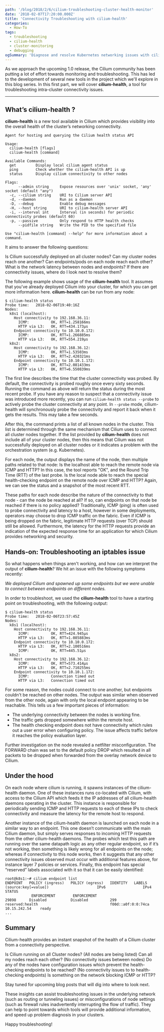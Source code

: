 ```yaml
---
path: '/blog/2018/2/6/cilium-troubleshooting-cluster-health-monitor'
date: '2018-02-07T17:20:00.000Z'
title: 'Connectivity Troubleshooting with cilium-health'
categories:
  - How-To
tags:
  - troubleshooting
  - cilium-health
  - cluster-monitoring
  - debugging
ogSummary: 'Diagnose and resolve Kubernetes networking issues with cilium-health - monitor cluster connectivity, identify network problems, and troubleshoot endpoint failures.'
---
```


As we approach the upcoming 1.0 release, the Cilium community has been putting a lot of effort towards monitoring and troubleshooting. This has led to the development of several new tools in the project which we'll explore in this blog series. In this first part, we will cover **cilium-health**, a tool for troubleshooting intra-cluster connectivity issues.

---

## What’s cilium-health ?

**cilium-health** is a new tool available in Cilium which provides visibility into the overall health of the cluster’s networking connectivity.

```
Agent for hosting and querying the Cilium health status API

Usage:
  cilium-health [flags]
  cilium-health [command]

Available Commands:
  get         Display local cilium agent status
  ping        Check whether the cilium-health API is up
  status      Display cilium connectivity to other nodes

Flags:
      --admin string     Expose resources over 'unix' socket, 'any' socket (default "any")
  -c, --cilium string    URI to Cilium server API
  -d, --daemon           Run as a daemon
  -D, --debug            Enable debug messages
  -H, --host string      URI to cilium-health server API
  -i, --interval int     Interval (in seconds) for periodic connectivity probes (default 60)
  -p, --passive          Only respond to HTTP health checks
      --pidfile string   Write the PID to the specified file

Use "cilium-health [command] --help" for more information about a command.
```

It aims to answer the following questions:

Is Cilium successfully deployed on all cluster nodes? Can my cluster nodes reach one another? Can endpoints/pods on each node reach each other? What is the network latency between nodes and endpoints? If there are connectivity issues, where do I look next to resolve them?

The following example shows usage of the **cilium-health** tool. It assumes that you've already deployed Cilium into your cluster, for which you can get more information here. **cilium-health** can be run from any node:

```
$ cilium-health status
Probe time:   2018-02-06T19:40:16Z
Nodes:
  k8s1 (localhost):
    Host connectivity to 192.168.36.11:
      ICMP:          OK, RTT=1.258166ms
      HTTP via L3:   OK, RTT=434.173µs
    Endpoint connectivity to 10.10.0.172:
      ICMP:          OK, RTT=1.266885ms
      HTTP via L3:   OK, RTT=554.219µs
  k8s2:
    Host connectivity to 192.168.36.12:
      ICMP:          OK, RTT=1.53503ms
      HTTP via L3:   OK, RTT=2.420321ms
    Endpoint connectivity to 10.10.1.172:
      ICMP:          OK, RTT=2.081433ms
      HTTP via L3:   OK, RTT=6.550839ms
```

The first line describes the time that the cluster connectivity was probed. By default, the connectivity is probed roughly once every sixty seconds. Running the command as above will return the status during the most recent probe. If you have any reason to suspect that a connectivity issue was introduced more recently, you can run `cilium-health status --probe` to actively probe the cluster connectivity at any point. In `--probe` mode, cilium-health will synchronously probe the connectivity and report it back when it gets the results. This may take a few seconds.

After this, the command prints a list of all known nodes in the cluster. This list is determined through the same mechanism that Cilium uses to connect all cluster nodes together. If the list provided by **cilium-health** does not include all of your cluster nodes, then this means that Cilium was not successfully deployed on all cluster nodes or it indicates a problem with the orchestration system (e.g. Kubernetes).

For each node, the output displays the name of the node, then multiple paths related to that node: Is the localhost able to reach the remote node via ICMP and HTTP? In this case, the tool reports "OK", and the Round Trip Time (RTT) of the last probe. Is the local node able to reach the special health-checking endpoint on the remote node over ICMP and HTTP? Again, we can see the status and a snapshot of the most recent RTT.

These paths for each node describe the nature of the connectivity to that node - can the node be reached at all? If so, can endpoints on that node be reached if there is no policy applied? Traditionally, ICMP (ping) is often used to probe connectivity and latency to a host, however in some deployments, operators may choose to drop ICMP traffic on the fabric. Even if ICMP is being dropped on the fabric, legitimate HTTP requests (over TCP) should still be allowed. Furthermore, the latency for the HTTP requests provide an indication of the expected response time for an application for which Cilium provides networking and security.

## Hands-on: Troubleshooting an iptables issue

So what happens when things aren't working, and how can we interpret the output of **cilium-health**? We hit an issue with the following symptoms recently:

_We deployed Cilium and spawned up some endpoints but we were unable to connect between endpoints on different nodes._

In order to troubleshoot, we used the **cilium-health** tool to have a starting point on troubleshooting, with the following output:

```
$ cilium-health status
Probe time:   2018-02-06T23:57:45Z
Nodes:
  k8s1 (localhost):
    Host connectivity to 192.168.36.11:
      ICMP:          OK, RTT=424.945µs
      HTTP via L3:   OK, RTT=1.085883ms
    Endpoint connectivity to 10.10.0.172:
      HTTP via L3:   OK, RTT=2.100516ms
      ICMP:          OK, RTT=445.51µs
  k8s2:
    Host connectivity to 192.168.36.12:
      ICMP:          OK, RTT=573.414µs
      HTTP via L3:   OK, RTT=2.710255ms
    Endpoint connectivity to 10.10.1.172:
      ICMP:          Connection timed out
      HTTP via L3:   Connection timed out
```

For some reason, the nodes could connect to one another, but endpoints couldn't be reached on other nodes. The output was similar when observed from the other node, again with only the local endpoint appearing to be reachable. This tells us a few important pieces of information:

- The underlying connectivity between the nodes is working fine.
- The traffic gets dropped somewhere within the remote host.
- The health checking endpoint does not have connectivity which rules out a user error when configuring policy. The issue affects traffic before it reaches the policy evaluation layer.

Further investigation on the node revealed a netfilter misconfiguration. The FORWARD chain was set to the default policy DROP which resulted in all packets to be dropped when forwarded from the overlay network device to Cilium.

## Under the hood

On each node where cilium is running, it spawns instances of the cilium-health daemon. One of these instances runs co-located with Cilium, with access to the Cilium API which feeds it the IP addresses of all cilium-health daemons operating in the cluster. This instance is responsible for periodically sending ICMP and HTTP requests to each of these IPs to check connectivity and measure the latency for the remote host to respond.

Another instance of the cilium-health daemon is launched on each node in a similar way to an endpoint. This one doesn’t communicate with the main Cilium daemon, but simply serves responses to incoming HTTP requests from the other cilium-health daemons. The probes which test this path are running over the same datapath logic as any other regular endpoint, so if it’s not working, then something is likely wrong for all endpoints on the node; whereas if connectivity to this node works, then it suggests that any other connectivity issues observed must occur with additional features above, for instance layer 7 policies or services. Finally, this endpoint has special “reserved” labels associated with it so that it can be easily identified:

```
root@k8s1:~# cilium endpoint list
ENDPOINT   POLICY (ingress)   POLICY (egress)   IDENTITY   LABELS (source:key[=value])                      IPv6                 IPv4            STATUS
            ENFORCEMENT        ENFORCEMENT
29898      Disabled           Disabled          299        reserved:health                                 f00d::a0f:0:0:74ca   10.15.242.54    ready
...
```

## Summary

Cilium-health provides an instant snapshot of the health of a Cilium cluster from a connectivity perspective.

Is Cilium running on all Cluster nodes? (All nodes are being listed) Can all my nodes reach each other? (No connectivity issues between nodes) Do any of the nodes have configuration issues which prevent the health-checking endpoints to be reached? (No connectivity issues to to health-checking endpoints) Is something on the network blocking ICMP or HTTP?

Stay tuned for upcoming blog posts that will dig into where to look next.

These insights can assist troubleshooting issues in the underlying network (such as routing or tunneling issues) or misconfigurations of node settings (such as firewall rules inadvertently interrupting the flow of traffic). They can help to point towards which tools will provide additional information, and speed up problem diagnosis in your clusters.

Happy troubleshooting!
